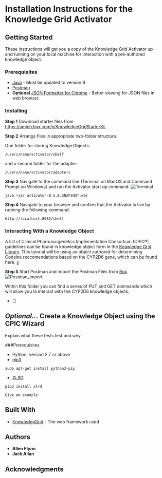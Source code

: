 # Installation Instructions for the Knowledge Grid Activator



## Getting Started

These instructions will get you a copy of the Knowledge Grid Activator up and running on your local machine for interaction with a pre-authored knowledge object. 

### Prerequisites

* [Java](http://www.oracle.com/technetwork/java/javase/downloads/jre8-downloads-2133155.html) - Must be updated to version 8
* [Postman](https://www.getpostman.com/)
* **Optional** [JSON Formatter for Chrome](https://chrome.google.com/webstore/detail/json-formatter/cfaihfocdnniaholfnjcemnfhcjchohb) - Better viewing for JSON files in web browser.


### Installing



**Step 1** Download starter files from https://umich.box.com/v/KnowledgeGridStarterKit .

**Step 2** Arrange files in appropriate two-folder structure.

One folder for storing Knowledge Objects:
```
/users/name/activator/shelf
```

and a second folder for the adapter:

```
/users/name/activator/adapters
```

**Step 3** Navigate to the command line (Terminal on MacOS and Command Prompt on Windows) and run the Activator start up command.
![Terminal](/screenshots/terminal.png?raw=true)
<!-- ![Command Prompt](https://raw.github.com/ryanmaxwell/iArrived/master/Screenshots/Settings.png) -->

```
java –jar activator-0.5.8.SNAPSHOT.war
```

**Step 4** Navigate to your browser and confirm that the Activator is live by running the following command:

```
http://localhost:8082/shelf
```


### Interacting With a Knowledge Object

A list of Clinical Pharmacogenetics Implementation Consortium (CPIC®) guidelines can be found in knowledge object form in the [Knowledge Grid Library](http://kgrid.med.umich.edu/library2/#/). This tutorial will be using an object authored for determining Codeine reccomendations based on the CYP2D6 gene, which can be found here: [x]()


**Step 5** Start Postman and import the Postman Files from [Box](https://umich.box.com/v/KnowledgeGridStarterKit).
![Postman_import](/screenshots/postman_import.png?raw=true)

Within this folder you can find a series of PUT and GET commands which will allow you to interact with the CYP2D6 knowledge objects.



- [ ] 




## **_Optional..._** Create a Knowledge Object using the CPIC Wizard

Explain what these tests test and why

###Prerequisites
* Python, version 2.7 or above
* [pip3](https://stackoverflow.com/questions/6587507/how-to-install-pip-with-python-3)
```
sudo apt-get install python3-pip
```
* [XLRD](https://pypi.python.org/pypi/xlrd)
```
pip3 install xlrd
```



```
Give an example
```



## Built With

* [KnowledgeGrid](http://kgrid.org/index.html) - The web framework used


## Authors

* **Allen Flynn**
* **Jack Allan**


## Acknowledgments



